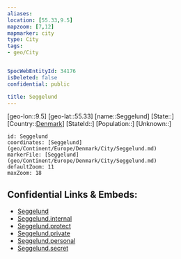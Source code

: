 ```yaml
---
aliases: 
location: [55.33,9.5]
mapzoom: [7,12] 
mapmarker: city 
type: City
tags:
- geo/City


SpocWebEntityId: 34176
isDeleted: false
confidential: public

title: Seggelund
---
```

[geo-lon::9.5]
[geo-lat::55.33]
[name::Seggelund]
[State::]
[Country::[Denmark](geo/Continent/Europe/Denmark.md)]
[StateId::]
[Population::]
[Unknown::]


```leaflet
id: Seggelund
coordinates: [Seggelund](geo/Continent/Europe/Denmark/City/Seggelund.md)
markerFile: [Seggelund](geo/Continent/Europe/Denmark/City/Seggelund.md)
defaultZoom: 11 
maxZoom: 18
```


## Confidential Links & Embeds: 
- [Seggelund](../../../../../../_public/geo/Continent/Europe/Denmark/City/Seggelund.md) 
- [Seggelund.internal](../../../../../../_internal/geo/Continent/Europe/Denmark/City/Seggelund.internal.md) 
- [Seggelund.protect](../../../../../../_protect/geo/Continent/Europe/Denmark/City/Seggelund.protect.md) 
- [Seggelund.private](../../../../../../_private/geo/Continent/Europe/Denmark/City/Seggelund.private.md) 
- [Seggelund.personal](../../../../../../_personal/geo/Continent/Europe/Denmark/City/Seggelund.personal.md) 
- [Seggelund.secret](../../../../../../_secret/geo/Continent/Europe/Denmark/City/Seggelund.secret.md) 
